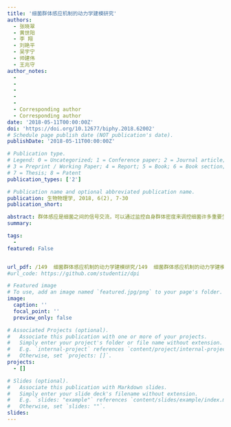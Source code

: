 ```yaml
---
title: '细菌群体感应机制的动力学建模研究'
authors:
  - 张晓翠
  - 黄世阳
  - 李 翔
  - 刘艳平
  - 吴宇宁
  - 帅建伟
  - 王兆守
author_notes: 
  - 
  - 
  - 
  - 
  - 
  - Corresponding author
  - Corresponding author
date: '2018-05-11T00:00:00Z'
doi: 'https://doi.org/10.12677/biphy.2018.62002'
# Schedule page publish date (NOT publication's date).
publishDate: '2018-05-11T00:00:00Z'

# Publication type.
# Legend: 0 = Uncategorized; 1 = Conference paper; 2 = Journal article;
# 3 = Preprint / Working Paper; 4 = Report; 5 = Book; 6 = Book section;
# 7 = Thesis; 8 = Patent
publication_types: ['2']

# Publication name and optional abbreviated publication name.
publication: 生物物理学, 2018, 6(2), 7-30
publication_short: 

abstract: 群体感应是细菌之间的信号交流，可以通过监控自身群体密度来调控细菌许多重要生物学功能。目前人们主要通过实验和数学建模两种方法来研究群体感应机制，细菌的群体感应信号通路虽然非常复杂，但我们可以通过对关键蛋白的信号网络进行建模，定量研究细菌群体感应核心信号通路的动力学调控机理。本文总结介绍了野生细菌中和人工合成细菌中的群体感应信号网络系统型，其中野生细菌群体中的群体感应系统包括革兰氏阴性菌、革兰氏阳性菌、革兰氏阳性菌和阴性菌共有的群体感应系统三类，我们分别详细讨论了几种具有代表性的细菌中群体感应系统的各种信号网络动力学建模方法及其动力学调控研究进展，也对未来进一步的建模研究进行了展望。
summary: 

tags:
  - 
featured: False


url_pdf: /149  细菌群体感应机制的动力学建模研究/149  细菌群体感应机制的动力学建模研究.pdf
#url_code: https://github.com/studentiz/dpi

# Featured image
# To use, add an image named `featured.jpg/png` to your page's folder.
image:
  caption: ''
  focal_point: ''
  preview_only: false

# Associated Projects (optional).
#   Associate this publication with one or more of your projects.
#   Simply enter your project's folder or file name without extension.
#   E.g. `internal-project` references `content/project/internal-project/index.md`.
#   Otherwise, set `projects: []`.
projects:
  - []

# Slides (optional).
#   Associate this publication with Markdown slides.
#   Simply enter your slide deck's filename without extension.
#   E.g. `slides: "example"` references `content/slides/example/index.md`.
#   Otherwise, set `slides: ""`.
slides:
---
```



